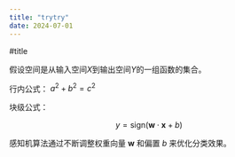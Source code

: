 ```yaml
---
title: "trytry"
date: 2024-07-01
---
```


#title

假设空间是从输入空间$X$到输出空间$Y$的一组函数的集合。

行内公式： $a^2 + b^2 = c^2$

块级公式：

$$
y = \text{sign}(\mathbf{w} \cdot \mathbf{x} + b)
$$

感知机算法通过不断调整权重向量 $\mathbf{w}$ 和偏置 $b$ 来优化分类效果。
